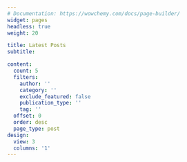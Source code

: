 ```yaml
---
# Documentation: https://wowchemy.com/docs/page-builder/
widget: pages
headless: true
weight: 20

title: Latest Posts
subtitle:

content:
  count: 5
  filters:
    author: ''
    category: ''
    exclude_featured: false
    publication_type: ''
    tag: ''
  offset: 0
  order: desc
  page_type: post
design:
  view: 3
  columns: '1'
---
```

